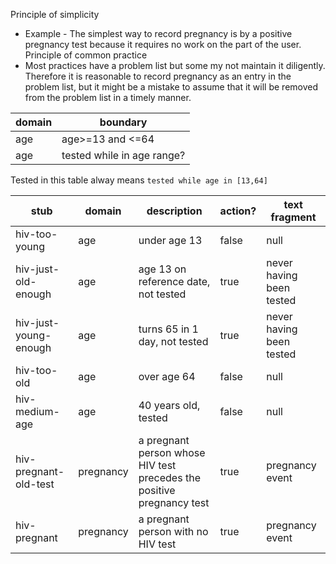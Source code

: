 Principle of simplicity
- Example - The simplest way to record pregnancy is by a positive pregnancy test because it requires no work on the part of the user. 
Principle of common practice
- Most practices have a problem list but some my not maintain it diligently. Therefore it is reasonable to record pregnancy as an entry in the problem list, but it might be a mistake to assume that it will be removed from the problem list in a timely manner. 

|domain|boundary|
|---|---|
|age|age>=13 and <=64|
|age|tested while in age range?|

Tested in this table alway means `tested while age in [13,64]`

|stub|domain|description|action?|text fragment|
|---|---|---|---|---|
|hiv-too-young|age|under age 13|false|null|
|hiv-just-old-enough|age|age 13 on reference date, not tested|true|never having been tested|
|hiv-just-young-enough|age|turns 65 in 1 day, not tested|true|never having been tested|
|hiv-too-old|age|over age 64|false|null|
|hiv-medium-age|age|40 years old, tested|false|null|
|hiv-pregnant-old-test|pregnancy|a pregnant person whose HIV test precedes the positive pregnancy test|true|pregnancy event|
|hiv-pregnant|pregnancy|a pregnant person with no HIV test|true|pregnancy event|

